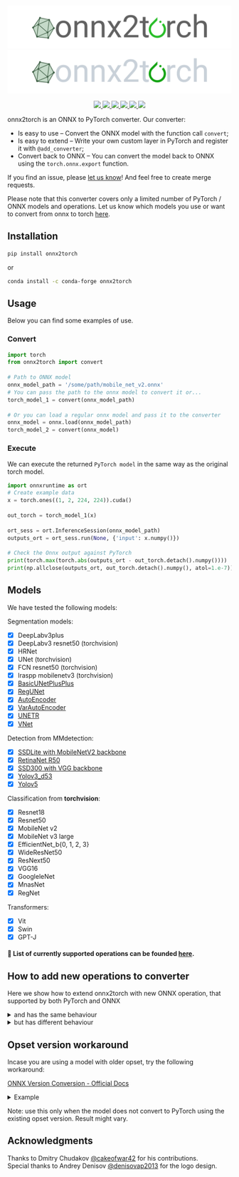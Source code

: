 <div align="center">
  <img src="assets/logo/onnx2torch_light.png#gh-light-mode-only">
  <img src="assets/logo/onnx2torch_dark.png#gh-dark-mode-only">
</div>

<p align="center">
    <a href="https://pypi.org/project/onnx2torch">
        <img src="https://badgen.net/pypi/v/onnx2torch" />
    </a>
    <a href="https://anaconda.org/conda-forge/onnx2torch">
        <img src="https://img.shields.io/conda/vn/conda-forge/onnx2torch" />
    </a>
    <a href="https://pypi.org/project/onnx2torch">
        <img src="https://badgen.net/pypi/license/onnx2torch" />
    </a>
    <a href="https://github.com/psf/black">
        <img src="https://img.shields.io/badge/code%20style-black-black" />
    </a>
    <a href="https://pypi.org/project/onnx2torch">
        <img src="https://img.shields.io/pypi/dm/onnx2torch" />
    </a>
    <a href="https://github.com/ENOT-AutoDL/onnx2torch/stargazers">
        <img src="https://img.shields.io/github/stars/ENOT-AutoDL/onnx2torch.svg?style=social&label=Star&maxAge=2592000" />
    </a>
</p>

onnx2torch is an ONNX to PyTorch converter.
Our converter:
* Is easy to use – Convert the ONNX model with the function call ``convert``;
* Is easy to extend – Write your own custom layer in PyTorch and register it with ``@add_converter``;
* Convert back to ONNX – You can convert the model back to ONNX using the ``torch.onnx.export`` function.

If you find an issue, please [let us know](https://github.com/ENOT-AutoDL/onnx2torch/issues)! And feel free to create merge requests.

Please note that this converter covers only a limited number of PyTorch / ONNX models and operations.
Let us know which models you use or want to convert from onnx to torch [here](https://github.com/ENOT-AutoDL/onnx2torch/discussions).

## Installation

```bash
pip install onnx2torch
```
or
```bash
conda install -c conda-forge onnx2torch
```

## Usage

Below you can find some examples of use.

### Convert

```python
import torch
from onnx2torch import convert

# Path to ONNX model
onnx_model_path = '/some/path/mobile_net_v2.onnx'
# You can pass the path to the onnx model to convert it or...
torch_model_1 = convert(onnx_model_path)

# Or you can load a regular onnx model and pass it to the converter
onnx_model = onnx.load(onnx_model_path)
torch_model_2 = convert(onnx_model)
```

### Execute

We can execute the returned ``PyTorch model`` in the same way as the original torch model.

```python
import onnxruntime as ort
# Create example data
x = torch.ones((1, 2, 224, 224)).cuda()

out_torch = torch_model_1(x)

ort_sess = ort.InferenceSession(onnx_model_path)
outputs_ort = ort_sess.run(None, {'input': x.numpy()})

# Check the Onnx output against PyTorch
print(torch.max(torch.abs(outputs_ort - out_torch.detach().numpy())))
print(np.allclose(outputs_ort, out_torch.detach().numpy(), atol=1.e-7))
```

## Models

We have tested the following models:

Segmentation models:
- [x] DeepLabv3plus
- [x] DeepLabv3 resnet50 (torchvision)
- [x] HRNet
- [x] UNet (torchvision)
- [x] FCN resnet50 (torchvision)
- [x] lraspp mobilenetv3 (torchvision)
- [x] [BasicUNetPlusPlus](https://github.com/project-MONAI/MONAI)
- [x] [RegUNet](https://github.com/project-MONAI/MONAI)
- [x] [AutoEncoder](https://github.com/project-MONAI/MONAI)
- [x] [VarAutoEncoder](https://github.com/project-MONAI/MONAI)
- [x] [UNETR](https://github.com/project-MONAI/MONAI)
- [x] [VNet](https://github.com/project-MONAI/MONAI)

Detection  from MMdetection:
- [x] [SSDLite with MobileNetV2 backbone](https://github.com/open-mmlab/mmdetection)
- [x] [RetinaNet R50](https://github.com/open-mmlab/mmdetection)
- [x] [SSD300 with VGG backbone](https://github.com/open-mmlab/mmdetection)
- [x] [Yolov3_d53](https://github.com/open-mmlab/mmdetection)
- [x] [Yolov5](https://github.com/ultralytics/yolov5)

Classification from __torchvision__:
- [x] Resnet18
- [x] Resnet50
- [x] MobileNet v2
- [x] MobileNet v3 large
- [x] EfficientNet_b{0, 1, 2, 3}
- [x] WideResNet50
- [x] ResNext50
- [x] VGG16
- [x] GoogleleNet
- [x] MnasNet
- [x] RegNet

Transformers:
- [x] Vit
- [x] Swin
- [x] GPT-J

#### :page_facing_up: List of currently supported operations can be founded [here](operators.md).

## How to add new operations to converter

Here we show how to extend onnx2torch with new ONNX operation, that supported by both PyTorch and ONNX
<details>
<summary>and has the same behaviour</summary>

An example of such a module is [Relu](./onnx2torch/node_converters/activations.py)

```python
@add_converter(operation_type='Relu', version=6)
@add_converter(operation_type='Relu', version=13)
@add_converter(operation_type='Relu', version=14)
def _(node: OnnxNode, graph: OnnxGraph) -> OperationConverterResult:
    return OperationConverterResult(
        torch_module=nn.ReLU(),
        onnx_mapping=onnx_mapping_from_node(node=node),
    )
```

Here we have registered an operation named ``Relu`` for opset versions 6, 13, 14.
Note that the ``torch_module`` argument in ``OperationConverterResult`` must be a torch.nn.Module, not just a callable object!
If Operation's behaviour differs from one opset version to another, you should implement it separately.
</details>

<details>
<summary>but has different behaviour</summary>

An example of such a module is [ScatterND](./onnx2torch/node_converters/scatter_nd.py)

```python
# It is recommended to use Enum for string ONNX attributes.
class ReductionOnnxAttr(Enum):
    NONE = 'none'
    ADD = 'add'
    MUL = 'mul'


class OnnxScatterND(nn.Module, OnnxToTorchModuleWithCustomExport):
    def __init__(self, reduction: ReductionOnnxAttr):
        super().__init__()
        self._reduction = reduction

    # The following method should return ONNX attributes with their values as a dictionary.
    # The number of attributes, their names and values depend on opset version;
    # method should return correct set of attributes.
    # Note: add type-postfix for each key: reduction -> reduction_s, where s means "string".
    def _onnx_attrs(self, opset_version: int) -> Dict[str, Any]:
        onnx_attrs: Dict[str, Any] = {}

        # Here we handle opset versions < 16 where there is no "reduction" attribute.
        if opset_version < 16:
            if self._reduction != ReductionOnnxAttr.NONE:
                raise ValueError(
                    'ScatterND from opset < 16 does not support'
                    f'reduction attribute != {ReductionOnnxAttr.NONE.value},'
                    f'got {self._reduction.value}'
                )
            return onnx_attrs

        onnx_attrs['reduction_s'] = self._reduction.value
        return onnx_attrs

    def forward(
        self,
        data: torch.Tensor,
        indices: torch.Tensor,
        updates: torch.Tensor,
    ) -> torch.Tensor:
        def _forward():
            # ScatterND forward implementation...
            return output

        if torch.onnx.is_in_onnx_export():
            # Please follow our convention, args consists of:
            # forward function, operation type, operation inputs, operation attributes.
            onnx_attrs = self._onnx_attrs(opset_version=get_onnx_version())
            return DefaultExportToOnnx.export(_forward, 'ScatterND', data, indices, updates, onnx_attrs)

        return _forward()


@add_converter(operation_type='ScatterND', version=11)
@add_converter(operation_type='ScatterND', version=13)
@add_converter(operation_type='ScatterND', version=16)
def _(node: OnnxNode, graph: OnnxGraph) -> OperationConverterResult:
    node_attributes = node.attributes
    reduction = ReductionOnnxAttr(node_attributes.get('reduction', 'none'))
    return OperationConverterResult(
        torch_module=OnnxScatterND(reduction=reduction),
        onnx_mapping=onnx_mapping_from_node(node=node),
    )
```
Here we have used a trick to convert the model from torch back to ONNX by defining the custom ``_ScatterNDExportToOnnx``.
</details>

## Opset version workaround

Incase you are using a model with older opset, try the following workaround:

[ONNX Version Conversion - Official Docs](https://github.com/onnx/onnx/blob/main/docs/PythonAPIOverview.md#converting-version-of-an-onnx-model-within-default-domain-aionnx)

<details>
<summary>Example</summary>

```python
import onnx
from onnx import version_converter
import torch
from onnx2torch import convert

# Load the ONNX model.
model = onnx.load('model.onnx')
# Convert the model to the target version.
target_version = 13
converted_model = version_converter.convert_version(model, target_version)
# Convert to torch.
torch_model = convert(converted_model)
torch.save(torch_model, 'model.pt')
```

</details>

Note: use this only when the model does not convert to PyTorch using the existing opset version. Result might vary.

## Acknowledgments

Thanks to Dmitry Chudakov [@cakeofwar42](https://github.com/cakeofwar42) for his contributions.\
Special thanks to Andrey Denisov [@denisovap2013](https://github.com/denisovap2013) for the logo design.
